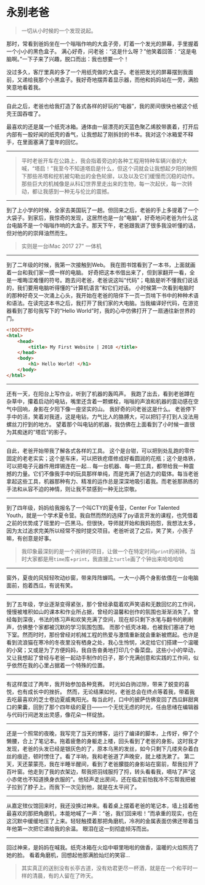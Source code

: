 # 永别老爸

> 一切从小时候的一个发现说起。

那时，常看到爸妈坐在一个嗡嗡作响的大盒子旁，盯着一个发光的屏幕，手里握着一个小小的黑色盒子。
满心好奇，问老爸：“这是什么呀？”他笑着回答：“这是电脑啊。”一下子来了兴趣，脱口而出：我也想要一个！

没过多久，客厅里真的多了一个用纸壳做的大盒子。老爸把发光的屏幕摆到我面前，又递给我那个小黑盒子。我好奇地摆弄着显示器，而他和妈妈站在一旁，满脸笑意地看着我。

---

自此之后，老爸也给我打造了各式各样的好玩的“电器”，我的房间很快也被这个纸壳王国吞噬了。

最喜欢的还是属一个纸壳冰箱。通体由一层漂亮的天蓝色聚乙烯胶带裹着，打开后内部有一股好闻的纸壳的香气，让我想起了刚拆封的书本。我对这个冰箱爱不释手，在里面塞满了童年的回忆。

---

> 平时老爸开车在公路上，我会指着旁边的各种工程用特种车辆兴奋的大喊，“塔启！”我至今不知道塔启是什么，但这个词就会让我想起夕阳的映照下那些吊塔和挖机被勾勒出的金色轮廓，以及以及它们缓慢而沉稳的动作。那些巨大的机械像是从科幻世界里走出来的生物，每一次起伏，每一次转动，都让我感到一种无与伦比的震撼。

---

到了上小学的时候，全家去美国玩了一趟。但回来之后，老爸的手上多提着了一个大袋子。到家后，我惊奇的发现，这居然也是一台“电脑”，好奇地问老爸为什么这台电脑不是一个嗡嗡作响的大盒子。那天下午，老爸跟我讲了很多我没听懂的话，但对他的的崇拜油然而生。

> 实则是一台iMac 2017 27" 一体机

---

到了二年级的时候，我第一次接触到Web。
我在图书馆看到了一本书，上面就画着一台和我们家一摸一样的电脑。
好奇把这本书借出来了，但到家翻开一看，全是一堆晦涩难懂的符号。跑去问老爸，老爸说这叫“代码”；电脑是听不懂我们说话的，我们要用电脑听得懂的“计算机语言”和它们对话。
小时候第一次看到电脑时的那种好奇又一次涌上心头，我开始在老爸的陪伴下一页一页啃下书中的种种术语和语法。在读完这本书之后，我打开了我们家的大电脑。当我编译好代码，在游览器看到了那句我写下的“Hello World”时，我的心中仿佛打开了一扇通往新世界的门。

```html
<!DOCTYPE>
<html>
    <head>
        <title> My First Website | 2018 </title>
    </head>
    <body>
        <h1> Hello World! </h1>
    </body>
</html>
```

---

还有一天，在阳台上写作业，听到了机器的轰鸣声。
我跑了出去，看到老爸蹲在杂草中，攥着启动的电钻，嘴里还含着一颗螺栓，嗡嗡的声浪和机器的震动感在空气中回响，身影在夕阳下像一座坚实的山。
我好奇的问老爸这是什么。
老爸停下手中的活，笑着对我道，这是电钻，力气比人的胳膊大，可以把钉子打到人没法用螺丝刀拧到的地方。
望着那个叫电钻的机器，我仿佛在上面看到了小时候一直很为其痴迷的“塔启”的影子。

---

自此，老爸开始带我了解各式各样的工具。
这个是台钳，可以把到处乱跑的零件固定的老老实实；这个是车床，可以把铁疙瘩修成好看圆润的花瓶；这个是烙铁，可以把电子元器件用焊锡连在一起…
每一台机器、每一把工具，都带给我一种震撼的力量。它们不像我手中的玩具那样单纯，而是充满了创造力的载体。每当老爸拿起这些工具，机器那种有力、精准的运作总是深深地吸引着我。而老爸那熟练的手法和从容不迫的神情，则让我不禁感到一种无比崇敬。

--- 

到了四年级，妈妈给我报名了一个叫CTY的夏令营，Center For Talented Youth，就是一个学术夏令营。我自然而然的选择了py语言开发的课程，也凭借着之前的优势成了班里的一匹黑马。但很快，导师就开始和我妈抱怨，我想法太多，因为太过追求完美所以经常不按时提交项目。老爸听说了之后，笑了笑，小孩子嘛，有创意是好事。

> 我印象最深刻的是一个闹钟的项目，让做一个在特定时间`print`的闹钟。当时大家都是用`time`库+`print`，我直接上`turtle`画了个钟出来哈哈哈哈

---

窗外，夏夜的风轻轻吹动纱窗，带来阵阵蝉鸣。一大一小两个身影依偎在一台电脑面前，抱着西瓜，有说有笑。

---

到了五年级，学业逐渐变得紧张，那个曾经承载着欢声笑语和无数回忆的工作间，慢慢被堆积如山的课本和作业所占据，曾经的温馨和创作的氛围也渐渐消失了。曾经每到深夜，书法的练习声和欢笑充满了空间，现在却只剩下水笔与翻书的刷刷声，仿佛整个家都被沉默的学习氛围包围。
而那个纸壳冰箱，也被我们塞进了地下室。然而时时，那份曾经对机械工程的热爱与激情重新就会重新被燃起。也许是看到流浪猫在寒冷的冬夜里没有栖身之处，我心生怜悯，决定给它们搭建一个温暖的小窝；又或是为了方便妈妈，我自告奋勇地打印几个备菜盘。这些小小的举动，又让我想起了曾经与老爸一起动手制作的日子，那个充满创意和实践的工作间，似乎依然在我的心里占据着一个特殊的位置。

---

有这样度过了两年，我开始参加各种竞赛。
时光如白驹过隙，带来了蜕变的喜悦，也有成长中的挫折。
然而，无论结果如何，老爸总会在终点等着我，带着我去吃最喜欢的芝士卷边夏威夷阳光。每当此时，口中的披萨仿佛变回了西瓜鲜甜爽口的果囊，回到了那个四年级的夏日——一个无忧无虑的时光，任由思绪在编辑器与代码行间迸发出灵感，像花朵一样绽放。

---

还是一个照常的夜晚，我写完了当天的博客，运行了编译的脚本，上传好，伸了个懒腰，合上了笔记本。拖着疲惫的身躯走上楼，回头看到了老爸的身影。这时我才发现，老爸的头发已经是银灰色的了，原本乌黑的发丝，如今只剩下几缕夹杂着白丝的痕迹，顿时愣住了。看了半晌，我和老爸道了声晚安，就上楼洗漱了。
第二天，天还蒙蒙亮，我在半睡半醒间，看到了老爸朦胧的身影站在窗前，帮我拉开了百叶窗。他走到了我的衣架边，帮我把羽绒服捋了捋，转头看看我，嘀咕了声“这小赤佬也不知道换身衣服的”。他轻声走出房间，还在临走前怕我冷不忘帮我把被子拉到了脖子上。而我下一次见到他，就是在太平间了。

---

从嘉定殡仪馆回来时，我还没换过神来。看着桌上摆着老爸的笔记本，墙上挂着他最喜欢的那把角磨机，本能地喊了一声：“爸，我们回来啦！”而承重的现实，也在这沉默中缓缓地压了上来。轻轻触摸着那把角磨机，冷冽的金属表面仿佛还带着当年他第一次把它递给我的余温。
眼泪在这一刻彻底倾泻而出。

---

回过神来，是妈妈在喊我。纸壳冰箱在火焰中噼里啪啦的做香，温暖的火焰照亮了她的脸。
看着角磨机，回想起他那满脸灿烂的笑容...

> 其实真正的送别没有长亭古道，没有劝君更尽一杯酒，就是在一个和平时一样的清晨，有的人留在了昨天。